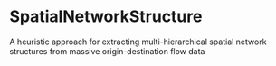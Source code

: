 # SpatialNetworkStructure
A heuristic approach for extracting multi-hierarchical spatial network structures from massive origin-destination flow data
